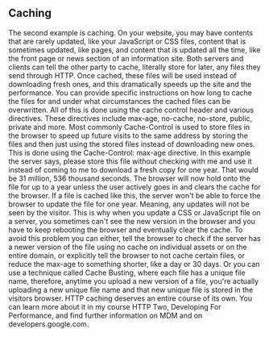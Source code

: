 
## Caching

The second example is caching. On your website, you may have contents that are rarely updated, like your JavaScript or CSS files, content that is sometimes updated, like pages, and content that is updated all the time, like the front page or news section of an information site. Both servers and clients can tell the other party to cache, literally store for later, any files they send through HTTP. Once cached, these files will be used instead of downloading fresh ones, and this dramatically speeds up the site and the performance. You can provide specific instructions on how long to cache the files for and under what circumstances the cached files can be overwritten. All of this is done using the cache control header and various directives. These directives include max-age, no-cache, no-store, public, private and more. Most commonly Cache-Control is used to store files in the browser to speed up future visits to the same address by storing the files and then just using the stored files instead of downloading new ones. This is done using the Cache-Control: max-age directive. In this example the server says, please store this file without checking with me and use it instead of coming to me to download a fresh copy for one year. That would be 31 million, 536 thousand seconds. The browser will now hold onto the file for up to a year unless the user actively goes in and clears the cache for the browser. If a file is cached like this, the server won't be able to force the browser to update the file for one year. Meaning, any updates will not be seen by the visitor. This is why when you update a CSS or JavaScript file on a server, you sometimes can't see the new version in the browser and you have to keep rebooting the browser and eventually clear the cache. To avoid this problem you can either, tell the browser to check if the server has a newer version of the file using no cache on individual assets or on the entire domain, or explicitly tell the browser to not cache certain files, or reduce the max-age to something shorter, like a day or 30 days. Or you can use a technique called Cache Busting, where each file has a unique file name, therefore, anytime you upload a new version of a file, you're actually uploading a new unique file name and that new unique file is stored in the visitors browser. HTTP caching deserves an entire course of its own. You can learn more about it in my course HTTP Two, Developing For Performance, and find further information on MDM and on developers.google.com.
